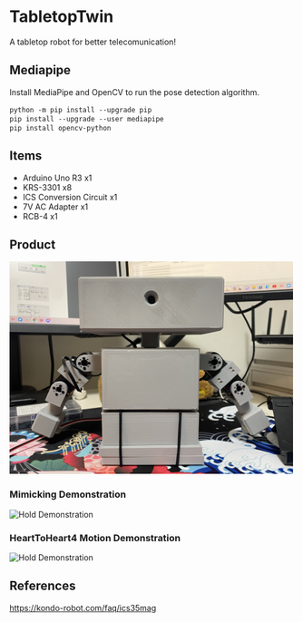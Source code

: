 # TabletopTwin
A tabletop robot for better telecomunication!

## Mediapipe
Install MediaPipe and OpenCV to run the pose detection algorithm. 
```
python -m pip install --upgrade pip
pip install --upgrade --user mediapipe
pip install opencv-python
```

## Items
- Arduino Uno R3 x1
- KRS-3301 x8
- ICS Conversion Circuit x1
- 7V AC Adapter x1
- RCB-4 x1

## Product
<img src="Images/Midterm_FrontView.JPG" alt="Midterm Product (Front View)" width="500"/>

### Mimicking Demonstration
![Hold Demonstration](https://github.com/ti-556/TabletopTwin/blob/main/Images/demonstration.gif)

### HeartToHeart4 Motion Demonstration
![Hold Demonstration](https://github.com/ti-556/TabletopTwin/blob/main/Images/Midterm_Hold.gif)

## References

https://kondo-robot.com/faq/ics35mag
